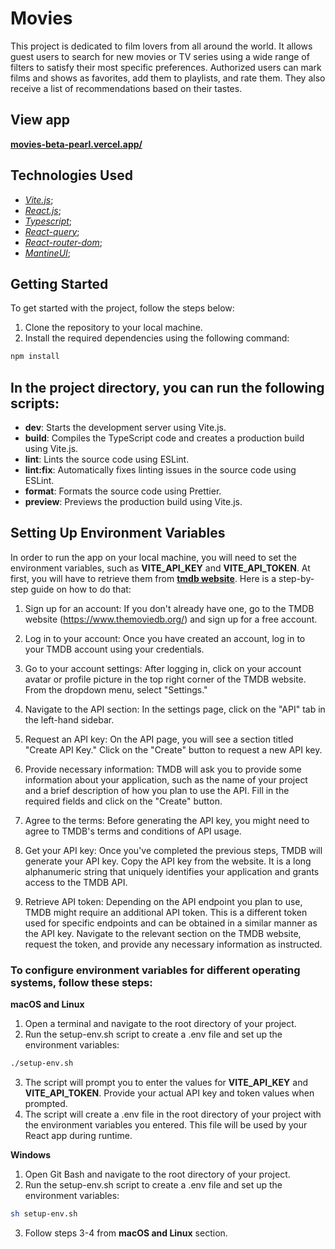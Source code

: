 # Movies

This project is dedicated to film lovers from all around the world. It allows guest users to search for new movies or TV series using a wide range of filters to satisfy their most specific preferences. Authorized users can mark films and shows as favorites, add them to playlists, and rate them. They also receive a list of recommendations based on their tastes.

## View app

**[movies-beta-pearl.vercel.app/](movies-beta-pearl.vercel.app/)**

## Technologies Used

- _[Vite.js](https://vitejs.dev/)_;
- _[React.js](https://react.dev/)_;
- _[Typescript](https://www.typescriptlang.org/)_;
- _[React-query](https://tanstack.com/query/v3/)_;
- _[React-router-dom](https://reactrouter.com/en/main)_;
- _[MantineUI](https://ui.mantine.dev/)_;

## Getting Started

To get started with the project, follow the steps below:

1. Clone the repository to your local machine.
2. Install the required dependencies using the following command:

```bash
npm install
```

## In the project directory, you can run the following scripts:

- **dev**: Starts the development server using Vite.js.
- **build**: Compiles the TypeScript code and creates a production build using Vite.js.
- **lint**: Lints the source code using ESLint.
- **lint:fix**: Automatically fixes linting issues in the source code using ESLint.
- **format**: Formats the source code using Prettier.
- **preview**: Previews the production build using Vite.js.

## Setting Up Environment Variables

In order to run the app on your local machine, you will need to set the environment variables, such as **VITE_API_KEY** and **VITE_API_TOKEN**. At first, you will have to retrieve them from **[tmdb website](https://www.themoviedb.org/)**. Here is a step-by-step guide on how to do that:

1. Sign up for an account: If you don't already have one, go to the TMDB website (https://www.themoviedb.org/) and sign up for a free account.

2. Log in to your account: Once you have created an account, log in to your TMDB account using your credentials.

3. Go to your account settings: After logging in, click on your account avatar or profile picture in the top right corner of the TMDB website. From the dropdown menu, select "Settings."

4. Navigate to the API section: In the settings page, click on the "API" tab in the left-hand sidebar.

5. Request an API key: On the API page, you will see a section titled "Create API Key." Click on the "Create" button to request a new API key.

6. Provide necessary information: TMDB will ask you to provide some information about your application, such as the name of your project and a brief description of how you plan to use the API. Fill in the required fields and click on the "Create" button.

7. Agree to the terms: Before generating the API key, you might need to agree to TMDB's terms and conditions of API usage.

8. Get your API key: Once you've completed the previous steps, TMDB will generate your API key. Copy the API key from the website. It is a long alphanumeric string that uniquely identifies your application and grants access to the TMDB API.

9. Retrieve API token: Depending on the API endpoint you plan to use, TMDB might require an additional API token. This is a different token used for specific endpoints and can be obtained in a similar manner as the API key. Navigate to the relevant section on the TMDB website, request the token, and provide any necessary information as instructed.

### To configure environment variables for different operating systems, follow these steps:

**macOS and Linux**

1. Open a terminal and navigate to the root directory of your project.
2. Run the setup-env.sh script to create a .env file and set up the environment variables:

```bash
./setup-env.sh
```

3. The script will prompt you to enter the values for **VITE_API_KEY** and **VITE_API_TOKEN**. Provide your actual API key and token values when prompted.
4. The script will create a .env file in the root directory of your project with the environment variables you entered. This file will be used by your React app during runtime.

**Windows**

1. Open Git Bash and navigate to the root directory of your project.
2. Run the setup-env.sh script to create a .env file and set up the environment variables:

```bash
sh setup-env.sh
```

3. Follow steps 3-4 from **macOS and Linux** section.
